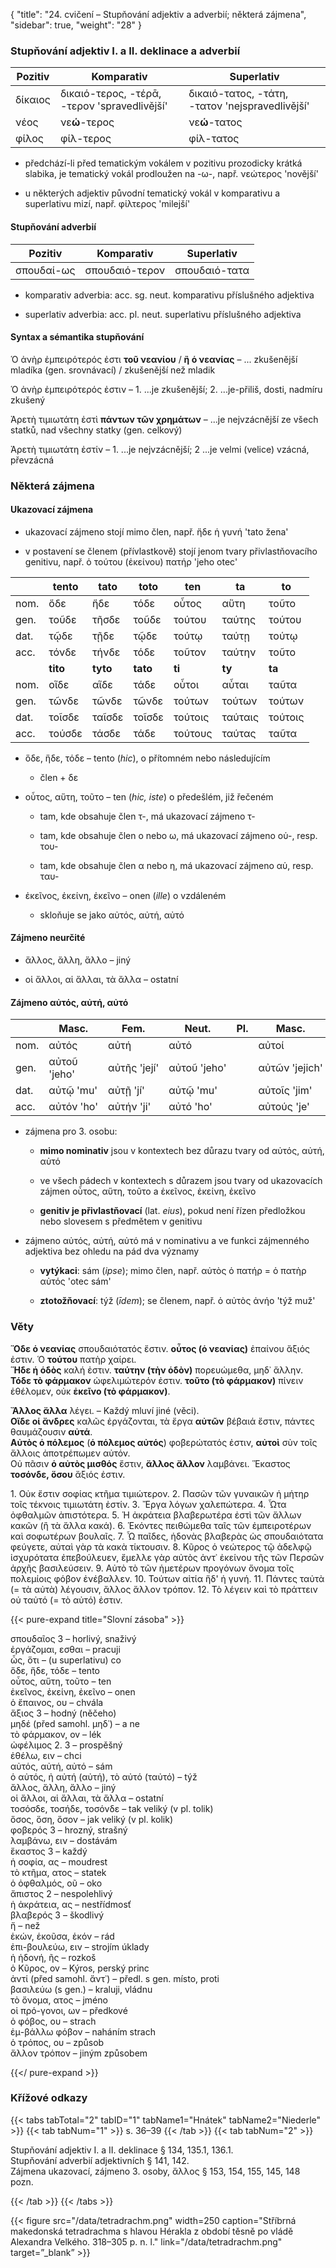 {
"title": "24. cvičení – Stupňování adjektiv a adverbií; některá zájmena",
    "sidebar": true,
    "weight": "28"
}

### Stupňování adjektiv I. a II. deklinace a adverbií

| Pozitiv | Komparativ                                   | Superlativ                                      |
| ------- | -------------------------------------------- | ----------------------------------------------- |
| δίκαιος | δικαιό-τερος, -τέρᾱ, -τερον 'spravedlivější' | δικαιό-τατος, -τάτη, -τατον 'nejspravedlivější' |
| νέος    | νε**ώ**-τερος                                | νε**ώ**-τατος                                   |
| φίλος   | φίλ-τερος                                    | φίλ-τατος                                       |

- předchází-li před tematickým vokálem v pozitivu prozodicky krátká slabika, je tematický vokál prodloužen na -ω-, např. νεώτερος 'novější'

- u některých adjektiv původní tematický vokál v komparativu a superlativu mizí, např. φίλτερος 'milejší'

#### Stupňování adverbií

| Pozitiv    | Komparativ     | Superlativ    |
| ---------- | -------------- | ------------- |
| σπουδαί-ως | σπουδαιό-τερον | σπουδαιό-τατα |

- komparativ adverbia: acc. sg. neut. komparativu příslušného adjektiva

- superlativ adverbia: acc. pl. neut. superlativu příslušného adjektiva

#### Syntax a sémantika stupňování

Ὁ ἀνὴρ ἐμπειρότερός ἐστι **τοῦ νεανίου** / **ἢ ὁ νεανίας** – ... zkušenější mladíka (gen. srovnávací) / zkušenější než mladik  

Ὁ ἀνὴρ ἐμπειρότερός ἐστιν – 1. ...je zkušenější; 2. ...je-přiliš, dosti, nadmíru zkušený

Ἀρετὴ τιμιωτάτη ἐστὶ **πάντων τῶν χρημάτων** – ...je nejvzácnější ze všech statků, nad všechny statky (gen. celkový)

Ἀρετὴ τιμιωτάτη ἐστίν – 1. ...je nejvzácnější; 2 ...je velmi (velice) vzácná, převzácná

### Některá zájmena

#### Ukazovací zájmena

- ukazovací zájmeno stojí mimo člen, např. ἥδε ἡ γυνή 'tato žena'

- v postavení se členem (přívlastkově) stojí jenom tvary přivlastňovacího genitivu, např. ὁ τούτου (ἐκείνου) πατήρ 'jeho otec'

|      | tento    | tato     | toto     | ten     | ta      | to      |
| ---- | -------- | -------- | -------- | ------- | ------- | ------- |
| nom. | ὅδε      | ἥδε      | τόδε     | οὗτος   | αὕτη    | τοῦτο   |
| gen. | τοῦδε    | τῆσδε    | τοῦδε    | τούτου  | ταύτης  | τούτου  |
| dat. | τῷδε     | τῇδε     | τῷδε     | τούτῳ   | ταύτῃ   | τούτῳ   |
| acc. | τόνδε    | τήνδε    | τόδε     | τοῦτον  | ταύτην  | τοῦτο   |
|      | **tito** | **tyto** | **tato** | **ti**  | **ty**  | **ta**  |
| nom. | οἵδε     | αἵδε     | τάδε     | οὗτοι   | αὗται   | ταῦτα   |
| gen. | τῶνδε    | τῶνδε    | τῶνδε    | τούτων  | τούτων  | τούτων  |
| dat. | τοῖσδε   | ταῖσδε   | τοῖσδε   | τούτοις | ταύταις | τούτοις |
| acc. | τούσδε   | τάσδε    | τάδε     | τούτους | ταύτας  | ταῦτα   |

- ὅδε, ἥδε, τόδε – tento (*hic*), o přítomném nebo následujícím
  
  - člen + δε

- οὗτος, αὕτη, τοῦτο – ten (*hic, iste*) o předešlém, již řečeném
  
  - tam, kde obsahuje člen τ-, má ukazovací zájmeno τ-
  
  - tam, kde obsahuje člen ο nebo ω, má ukazovací zájmeno οὑ-, resp. του-
  
  - tam, kde obsahuje člen α nebo η, má ukazovací zájmeno αὑ, resp. ταυ-

- ἐκεῖνος, ἐκείνη, ἐκεῖνο – onen (*ille*) o vzdáleném
  
  - skloňuje se jako αὐτός, αὐτή, αὐτό

#### Zájmeno neurčité

- ἄλλος, ἄλλη, ἄλλο – jiný

- oἱ ἄλλοι, αἱ ἄλλαι, τὰ ἄλλα – ostatní

#### Zájmeno αὐτός, αὐτή, αὐτό

|      | Masc.        | Fem.         | Neut.        | Pl. | Masc.          | Fem.           | Neut.          |
| ---- | ------------ | ------------ | ------------ | --- | -------------- | -------------- | -------------- |
| nom. | αὐτός        | αὐτή         | αὐτό         |     | αὐτοί          | αὐταί          | αὐτά           |
| gen. | αὐτοῦ 'jeho' | αὐτῆς 'její' | αὐτοῦ 'jeho' |     | αὐτῶν 'jejich' | αὐτῶν 'jejich' | αὐτῶν 'jejich' |
| dat. | αὐτῷ 'mu'    | αὐτῇ 'jí'    | αὐτῷ 'mu'    |     | αὐτοῖς 'jim'   | αὐταῖς 'jim'   | αὐτοῖς 'jim'   |
| acc. | αὐτόν 'ho'   | αὐτήν 'ji'   | αὐτό 'ho'    |     | αὐτούς 'je'    | αὐτάς 'je'     | αὐτά 'je'      |

- zájmena pro 3. osobu:
  
  - **mimo nominativ** jsou v kontextech bez důrazu tvary od αὐτός, αὐτή, αὐτό
  
  - ve všech pádech v kontextech s důrazem jsou tvary od ukazovacích zájmen οὗτος, αὕτη, τοῦτο a ἐκεῖνος, ἐκείνη, ἐκεῖνο  
  
  - **genitiv je přivlastňovací** (lat. *eius*), pokud není řízen předložkou nebo slovesem s předmětem v genitivu

- zájmeno αὐτός, αὐτή, αὐτό má v nominativu a ve funkci zájmenného adjektiva bez ohledu na pád dva významy
  
  - **vytýkaci**: sám (*ipse*); mimo člen, např. αὐτὸς ὁ πατήρ = ὁ πατὴρ αὐτός 'otec sám'
  
  - **ztotožňovací**: týž (*īdem*); se členem, např. ὁ αὐτὸς ἀνήο  'týž muž'

### Věty

**Ὅδε ὁ νεανίας** σπουδαιότατός ἔστιν. **οὗτος (ὁ νεανίας)** ἐπαίνου
ἄξιός ἐστιν.  Ὁ **τούτου** πατὴρ χαίρει.  
**Ἥδε ἡ ὁδὸς** καλή ἐστιν. **ταύτην (τὴν ὁδὸν)** πορευώμεθα, μηδ᾽ ἄλλην.  
**Tóδε τὸ φάρμακον** ὠφελιμώτερόν ἐστιν. **τοῦτο (τὸ φάρμακον)** πίνειν ἐθέλομεν, οὐκ **ἐκεῖνο (τὸ φάρμακον)**.

**Ἄλλος ἄλλα** λέγει. – Každý mluví jiné (věci).  
**Οἵδε oἱ ἄνδρες** καλῶς ἐργάζονται, τὰ ἔργα **αὐτῶν** βέβαιά ἔστιν, πάντες θαυμάζουσιν **αὐτά**.  
**Αὐτὸς ὁ πόλεμος** (**ὁ πόλεμος αὐτός**) φοβερώτατός ἐστιν, **αὐτοὶ** σὺν τοῖς ἄλλοις ἀποτρέπωμεν αὐτόν.  
Οὐ πᾶσιν **ὁ αὐτὸς μισθός** ἔστιν, **ἄλλος ἄλλον** λαμβάνει. Ἕκαστος **τοσόνδε, ὅσου** ἄξιός ἐστιν.  

1\. Οὐκ ἔστιν σοφίας κτῆμα τιμιώτερον. 2. Πασῶν τῶν γυναικῶν ἡ
μήτηρ τοῖς τέκνοις τιμιωτάτη ἐστίν. 3. Ἔργα λόγων χαλεπώτερα. 4. Ὦτα ὀφθαλμῶν ἀπιστότερα. 5. Ἡ ἀκράτεια βλαβερωτέρα ἐστὶ τῶν ἄλλων κακῶν (ἢ τὰ ἄλλα κακά). 6. Ἑκόντες πειθώμεθα ταῖς τῶν ἐμπειροτέρων καὶ σοφωτέρων βουλαῖς. 7. Ὦ παῖδες, ἡδονὰς βλαβερὰς ὡς σπουδαιότατα φεύγετε, αὐταὶ γὰρ τὰ κακὰ τίκτουσιν. 8. Κῦρος
ὁ νεώτερος τῷ ἀδελφῷ ἰσχυρότατα ἐπεβούλευεν, ἔμελλε γὰρ αὐτὸς ἀντ᾽
ἐκείνου τῆς τῶν Περσῶν ἀρχῆς βασιλεύσειν. 9. Αὐτὸ τὸ τῶν ἡμετέρων προγόνων ὄνομα τοῖς πολεμίοις φόβον ἐνέβαλλεν. 10. Τούτων αἰτία ἥδ' ἡ γυνή. 11. Πάντες ταὐτὰ (= τὰ αὐτὰ) λέγουσιν, ἄλλος ἄλλον τρόπον. 12. Τὸ λέγειν καὶ τὸ πράττειν οὐ ταὐτό (= τὸ αὐτό) ἐστιν. 

{{< pure-expand title="Slovní zásoba" >}}      

σπουδαῖος 3 – horlivý, snaživý  
ἐργάζομαι, εσθαι – pracuji  
ὧς, ὅτι – (u superlativu) co  
ὅδε, ἥδε, τόδε – tento  
οὗτος, αὕτη, τοῦτο – ten  
ἐκεῖνος, ἐκείνη, ἐκεῖνο  – onen  
ὁ ἔπαινος, oυ – chvála  
ἄξιος 3 – hodný (něčeho)  
μηδέ (před samohl. μηδ᾽) – a ne  
τὸ φάρμακον, ov – lék  
ὠφέλιμος 2. 3 – prospěšný  
ἐθέλω, ειν – chci  
αὐτός, αὐτή, αὐτό – sám  
ὁ αὐτός, ἠ αὐτή (αὐτή), τὸ αὐτό (ταὐτό) – týž  
ἄλλος, ἄλλη, ἄλλο – jiný  
οἱ ἄλλοι, αἱ ἄλλαι, τὰ ἄλλα – ostatní  
τοσόσδε, τοσήδε, τοσόνδε – tak veliký (v pl. tolik)  
ὅσος, ὅση, ὅσον – jak veliký (v pl. kolik)  
φοβερός 3 – hrozný, strašný  
λαμβάνω, ειν – dostávám  
ἕκαστος 3 – každý  
ἡ σοφία, ας – moudrest  
τὸ κτῆμα, ατος – statek   
ὁ ὀφθαλμός, οῦ – oko  
ἄπιστος 2 – nespolehlivý  
ἡ ἀκράτεια, ας – nestřídmosť  
βλαβερός 3 – škodlivý  
ἤ – než  
ἑκών, ἑκοῦσα, ἑκόν – rád  
ἐπι-βουλεύω, ειν – strojím úklady  
ἡ ἡδονή, ῆς – rozkoš  
ὁ Κῦρος, ov – Kýros, perský princ  
ἀντί (před samohl. ἄντ᾽) – předl. s gen. místo, proti   
βασιλεύω (s gen.) – kraluji, vládnu  
τὸ ὄνομα, ατος – jméno  
oἱ πρό-γονοι, ωv – předkové  
ὁ φόβος, oυ – strach  
ἐμ-βάλλω φόβον – naháním strach  
ὁ τρόπος, oυ – způsob  
ἄλλον τρόπον – jiným způsobem  

{{</ pure-expand >}}

### Křížové odkazy

{{< tabs tabTotal="2" tabID="1" tabName1="Hnátek" tabName2="Niederle" >}}
{{< tab tabNum="1" >}}
s. 36–39
{{< /tab >}}
{{< tab tabNum="2" >}}

Stupňování adjektiv I. a II. deklinace § 134, 135.1, 136.1.  
Stupňování adverbií adjektivních § 141, 142.  
Zájmena ukazovací, zájmeno 3. osoby, ἄλλος § 153, 154, 155, 145, 148 pozn.

{{< /tab >}}
{{< /tabs >}}

{{< figure src="/data/tetradrachm.png" width=250 caption="Stříbrná makedonská tetradrachma s hlavou Hérakla z období těsně po vládě Alexandra Velkého. 318–305 p. n. l." link="/data/tetradrachm.png" target=”_blank” >}}
